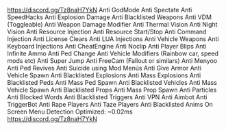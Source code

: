 https://discord.gg/Tz8naH7YkN
Anti GodMode
Anti Spectate
Anti SpeedHacks
Anti Explosion Damage
Anti Blacklisted Weapons
Anti VDM (Toggleable)
Anti Weapon Damage Modifier
Anti Thermal Vision
Anti Night Vision
Anti Resource Injection
Anti Resource Start/Stop
Anti Command Injection
Anti License Clears
Anti LUA Injections
Anti Vehicle Weapons
Anti Keyboard Injections
Anti CheatEngine
Anti Noclip
Anti Player Blips
Anti Infinite Ammo
Anti Ped Change
Anti Vehicle Modifiers (Rainbow car, speed mods etc)
Anti Super Jump
Anti FreeCam (Fallout or similars)
Anti Menyoo
Anti Ped Revives
Anti Suicide using Mod Menús
Anti Give Armor
Anti Vehicle Spawn
Anti Blacklisted Explosions
Anti Mass Explosions
Anti Blacklisted Peds
Anti Mass Ped Spawn
Anti Blacklisted Vehicles
Anti Mass Vehicle Spawn
Anti Blacklisted Props
Anti Mass Prop Spawn
Anti Particles
Anti Blocked Words
Anti Blacklisted Triggers
Anti VPN
Anti Aimbot
Anti TriggerBot
Anti Rape Players
Anti Taze Players
Anti Blacklisted Anims
On Screen Menu Detection
Optimized: ~0.02ms
https://discord.gg/Tz8naH7YkN
